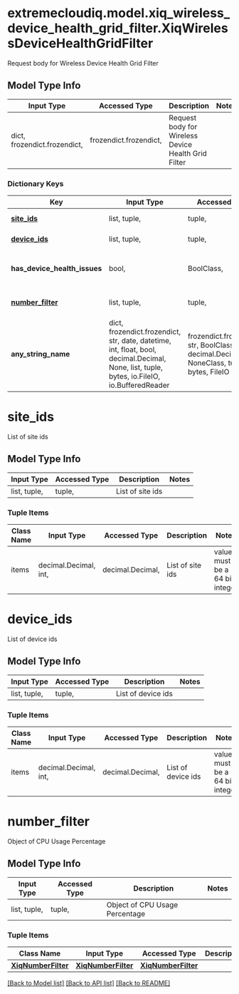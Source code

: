 # extremecloudiq.model.xiq_wireless_device_health_grid_filter.XiqWirelessDeviceHealthGridFilter

Request body for Wireless Device Health Grid Filter

## Model Type Info
Input Type | Accessed Type | Description | Notes
------------ | ------------- | ------------- | -------------
dict, frozendict.frozendict,  | frozendict.frozendict,  | Request body for Wireless Device Health Grid Filter | 

### Dictionary Keys
Key | Input Type | Accessed Type | Description | Notes
------------ | ------------- | ------------- | ------------- | -------------
**[site_ids](#site_ids)** | list, tuple,  | tuple,  | List of site ids | [optional] 
**[device_ids](#device_ids)** | list, tuple,  | tuple,  | List of device ids | [optional] 
**has_device_health_issues** | bool,  | BoolClass,  | Flag to filter device health issue | [optional] 
**[number_filter](#number_filter)** | list, tuple,  | tuple,  | Object of CPU Usage Percentage | [optional] 
**any_string_name** | dict, frozendict.frozendict, str, date, datetime, int, float, bool, decimal.Decimal, None, list, tuple, bytes, io.FileIO, io.BufferedReader | frozendict.frozendict, str, BoolClass, decimal.Decimal, NoneClass, tuple, bytes, FileIO | any string name can be used but the value must be the correct type | [optional]

# site_ids

List of site ids

## Model Type Info
Input Type | Accessed Type | Description | Notes
------------ | ------------- | ------------- | -------------
list, tuple,  | tuple,  | List of site ids | 

### Tuple Items
Class Name | Input Type | Accessed Type | Description | Notes
------------- | ------------- | ------------- | ------------- | -------------
items | decimal.Decimal, int,  | decimal.Decimal,  | List of site ids | value must be a 64 bit integer

# device_ids

List of device ids

## Model Type Info
Input Type | Accessed Type | Description | Notes
------------ | ------------- | ------------- | -------------
list, tuple,  | tuple,  | List of device ids | 

### Tuple Items
Class Name | Input Type | Accessed Type | Description | Notes
------------- | ------------- | ------------- | ------------- | -------------
items | decimal.Decimal, int,  | decimal.Decimal,  | List of device ids | value must be a 64 bit integer

# number_filter

Object of CPU Usage Percentage

## Model Type Info
Input Type | Accessed Type | Description | Notes
------------ | ------------- | ------------- | -------------
list, tuple,  | tuple,  | Object of CPU Usage Percentage | 

### Tuple Items
Class Name | Input Type | Accessed Type | Description | Notes
------------- | ------------- | ------------- | ------------- | -------------
[**XiqNumberFilter**](XiqNumberFilter.md) | [**XiqNumberFilter**](XiqNumberFilter.md) | [**XiqNumberFilter**](XiqNumberFilter.md) |  | 

[[Back to Model list]](../../README.md#documentation-for-models) [[Back to API list]](../../README.md#documentation-for-api-endpoints) [[Back to README]](../../README.md)

